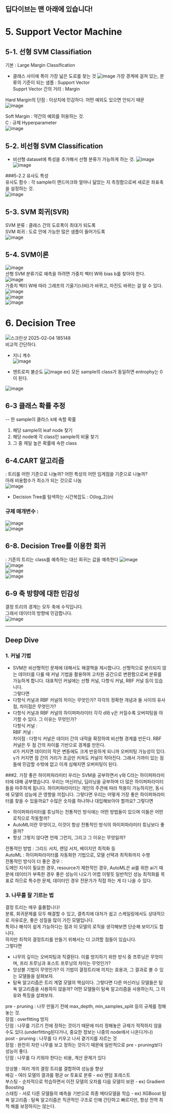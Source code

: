## 딥다이브는 맨 아래에 있습니다!  
# 5. Support Vector Machine  

## 5-1. 선형 SVM Classifiation
기본 : Large Margin Classification  
 - 클래스 사이에 폭이 가장 넓은 도로를 찾는 것
![image](https://github.com/user-attachments/assets/93e4c855-6979-4f04-9bd7-2c0c0341b69a)
가장 경계에 걸쳐 있는, 분류의 기준이 되는 샘플 : Support Vector  
Supprt Vector 간의 거리 : Margin  

Hard Margin의 단점 : 이상치에 민감하다. 어떤 예외도 있으면 안되기 때문  
![image](https://github.com/user-attachments/assets/d9130e0e-909a-4bab-bcf0-9fd5c3c73649)  

Soft Margin : 약간의 예외를 허용하는 것.  
C : 규제 Hyperparameter  
![image](https://github.com/user-attachments/assets/79781483-50ea-4944-b92b-245c1c6b400e)  

## 5-2. 비선형 SVM Classification  
 - 비선형 dataset에 특성을 추가해서 선형 분류가 가능하게 하는 것.
![image](https://github.com/user-attachments/assets/2d2240b2-ba21-4750-9245-325b49629406)  
![image](https://github.com/user-attachments/assets/cc01512a-bdb7-4c5a-9700-d1b32a1a0c14)   

###5-2.2 유사도 특성  
유사도 함수 : 각 sample이 랜드마크와 얼마나 닮았는 지 측정함으로써 새로운 좌표축을 설정하는 것.  
![image](https://github.com/user-attachments/assets/9a228d24-33df-4524-886d-f99118497e19)  

## 5-3. SVM 회귀(SVR)  
SVM 분류 : 클래스 간의 도로폭이 최대가 되도록  
SVM 회귀 : 도로 안에 가능한 많은 샘플이 들어가도록  
![image](https://github.com/user-attachments/assets/6b3d7cd8-96e9-4c6c-acb0-6fc1286ee6b9)  

## 5-4. SVM이론  
![image](https://github.com/user-attachments/assets/f6bed6fa-2e0f-488a-8c46-2e186a9d606c)  
선형 SVM 분류기로 예측을 하려면 가중치 벡터 W와 bias b를 찾아야 한다.  
![image](https://github.com/user-attachments/assets/0a249d07-9c04-429b-8fb3-21af0da2abe3)  
가중치 벡터 W에 따라 그래프의 기울기(너비)가 바뀌고, 마진도 바뀌는 걸 알 수 있다.  
![image](https://github.com/user-attachments/assets/17808263-cce2-49d7-996b-0f9e61b74232)  
![image](https://github.com/user-attachments/assets/b29ce02e-795b-43ea-a48d-1fb22a530e46)  
![image](https://github.com/user-attachments/assets/9aa8998b-4134-4764-84cf-2b5206a66954)



# 6. Decision Tree  
![스크린샷 2025-02-04 185148](https://github.com/user-attachments/assets/62061d9b-c898-439a-87fa-e0f94ea7c5f9)  
비교적 간단하다.  
 - 지니 계수  
![image](https://github.com/user-attachments/assets/b51c1bf2-b0f9-4bbb-bf81-6cbefecad464)

 - 엔트로피 불순도
![image](https://github.com/user-attachments/assets/28b369eb-9c85-4cf3-ad35-bdc996bc4d9f)
ex) 모든 sample의 class가 동일하면 entrophy는 0이 된다.


![image](https://github.com/user-attachments/assets/294ef41f-a110-4656-85bc-54ff231ce426)

## 6-3 클래스 확률 추정  
 -- 한 sample이 클라스 k에 속할 확률  
1. 해당 sample의 leaf node 찾기
2. 해당 node에 각 class인 sample의 비율 찾기
3. 그 중 제일 높은 확률에 속한 class

## 6-4.CART 알고리즘  
: 트리를 어떤 기준으로 나눌까? 어떤 특성의 어떤 임계점을 기준으로 나눌까?  
아래 비용함수가 최소가 되는 것으로 나눔  
![image](https://github.com/user-attachments/assets/377a2ed0-24d2-4cfa-b8a2-cf79693a5ff5)  

 - Decision Tree를 탐색하는 시간복잡도 : O(log_2)(n)

### 규제 매개변수 :  
![image](https://github.com/user-attachments/assets/f813a47c-e269-4680-8ba1-ca117f3d36fb)  
![image](https://github.com/user-attachments/assets/8b564a0c-59d5-4595-b50c-d8481f0ac78d)  

## 6-8. Decision Tree를 이용한 회귀  
: 기존의 트리는 class를 예측하는 대신 회귀는 값을 예측한다
![image](https://github.com/user-attachments/assets/b578bf24-428b-47e7-8006-fd4b0789ada9)  
![image](https://github.com/user-attachments/assets/4e38f8fd-e899-4d61-a94a-bb09122bf836)  
![image](https://github.com/user-attachments/assets/6dadb8ab-4df9-47da-b5fb-1161df0ad80f)  
![image](https://github.com/user-attachments/assets/d87a0649-d331-4b61-9640-32f08c585f54)  

## 6-9 축 방향에 대한 민감성  
결정 트리의 경계는 모두 축에 수직입니다.  
그래서 데이터의 방향에 민감합니다.  
![image](https://github.com/user-attachments/assets/970f6ea3-1814-4354-b6fa-9cdc14ff80a7)  


***

## Deep Dive  
### 1. 커널 기법  
 - SVM은 비선형적인 문제에 대해서도 해결책을 제시합니다. 선형적으로 분리되지 않는 데이터를 다룰 때 커널 기법을 활용하여 고차원 공간으로 변환함으로써 분류를 가능하게 합니다. 대표적인 커널에는 선형 커널, 다항식 커널, RBF 커널  등이 있습니다.  
그렇다면  
- 다항식 커널과 RBF 커널의 차이는 무엇인가? 각각의 정확한 개념과  둘 사이의 유사점, 차이점은 무엇인가?   
- 다항식 커널과 RBF 커널의 하이퍼파라미터 각각 d와 γ은 커질수록 오버피팅을 야기할 수 있다. 그 이유는 무엇인가?  
다항식 커널 :  
RBF 커널 :  
차이점 : 다항식 커널은 데이터 간의 내적을 확장하여 비선형 경계를 만든다. RBF 커널은 두 점 간의 차이를 기반으로 경계를 만든다.  
d가 커지면 데이터의 작은 변동에도 크게 반응하게 되니까 오버피팅 가능성이 있다.  
γ가 커지면 점 간의 거리가 조금만 커져도 커널이 작아진다. 그래서 가까이 있는 점들에 민감할 수밖에 없고 이게 심해지면 오버피팅이 된다.  


###2. 가장 좋은 하이퍼파라미터
우리는 SVM을 공부하면서 γ와 C라는 하이퍼파라미터에 대해 공부했습니다.
우리는 머신러닝, 딥러닝을 공부하며 더 많은 하이퍼파라미터들을 마주하게 됩니다.
하이퍼파라미터는 개인의 주관에 따라 적용이 가능하지만, 동시에 모델의 성능에 큰 영향을 끼칩니다.
그렇다면 우리는 어떻게 가장 좋은 하이퍼파라미터를 찾을 수 있을까요? 수많은 숫자를 하나하나 대입해보아야 할까요?
그렇다면  
- 하이퍼파라미터를 튜닝하는 전통적인 방식에는 어떤 방법들이 있으며 이들은 어떤 로직으로 작동할까?  
- AutoML이란 무엇이고, 이것이 항상 전통적인 방식의 하이퍼파라미터 튜닝보다 좋을까?  
- 항상 그렇지 않다면 언제 그런지, 그리고 그 이유는 무엇일까?

전통적인 방법 : 그리드 서치, 랜덤 서치, 베이지안 최적화 등   
AutoML : 하이퍼파라미터를 자동화한 기법으로, 모델 선택과 최적화까지 수행  
전통적인 방식이 더 좋은 경우 :   
도메인 지식이 필요한 경우, resource가 제한적인 경우, AutoML은 ai를 위한 ai기 때문에 데이터가 부족한 경우 좋은 성능이 나오기 어렵
이렇듯 일반적인 성능 최적화를 목표로 하므로 특수한 문제, 데이터인 경우 전문가가 직접 하는 게 더 나을 수 있다.

### 3. 나무를 잘 기르는 법  
결정 트리는 매우 훌륭합니다!  
분류, 회귀문제를 모두 해결할 수 있고, 결측치에 대처가 쉽고 스케일링에서도 상대적으로 자유로운, 좋은 성질을 많이 가진 모델입니다.  
특히나 해석이 쉽게 가능하다는 점과 이 모델의 로직을 생각해보면 단순해 보이기도 합니다.   
하지만 최적의 결정트리를 만들기 위해서는 더 고려할 점들이 있습니다.  
그렇다면  
- 나무의 깊이는 오버피팅과 직결된다. 이를 방지하기 위한 방식 중 프루닝은 무엇이며, 프리 프루닝과 포스트 프루닝의 차이는 무엇인가?  
- 앙상블 기법이 무엇인가? 이 기법이 결정트리에 끼치는 효용과, 그 결과로 볼 수 있는 모델들을 살펴보자.  
- 탐욕 알고리즘은 트리 계열 모델의 핵심이다. 그렇다면 다른 머신러닝 모델들은 탐욕 알고리즘을 사용하지 않을까? 어떤 모델들이 탐욕 알고리즘을 사용하는지, 그 이유와 특징을 살펴보자.  

pre - pruning : 나무 만들기 전에 max_depth, min_samples_split 등의 규제를 정해놓는 것.  
장점 : overfitting 방지  
단점 : 나무를 기르기 전에 정하는 것이기 때문에 미리 정해놓은 규제가 적적하지 않을 수도 있다.(underfitting된다거나, 중요한 정보는 나중의 node에서 나온다거나)  
post - pruning : 나무를 다 키우고 나서 곁가지를 자르는 것  
장점 : 완전히 자란 나무를 보고 정하는 것이기 때문에 일반적으로 pre - pruning보다 성능이 좋다.  
단점 : 나무를 다 키워야 한다는 비용, 계산 문제가 있다  

앙상블 : 여러 개의 결정 트리를 결합하여 성능을 향상  
배깅 - 여러 모델의 결과를 평균 or 투표로 분류  - ex) 랜덤 포레스트   
부스팅 - 순차적으로 학습하면서 이전 모델의 오차를 다음 모델이 보완 - ex) Gradient Boosting  
스태킹 - 서로 다른 모델들의 예측을 기반으로 최종 메타모델을 학습 - ex) XGBoost
탐욕 알고리즘 : 탐욕 알고리즘은 직관적인 구조로 인해 간단하고 빠르지만, 항상 전역 최적 해를 보장하지는 않는다.
